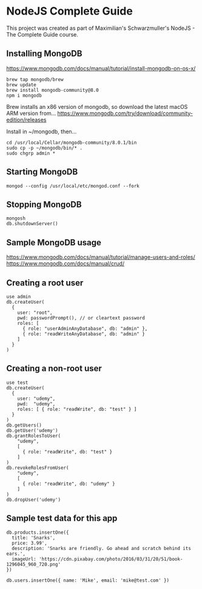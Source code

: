 # NodeJS Complete Guide

This project was created as part of Maximilian's Schwarzmuller's NodeJS - The Complete Guide course.

## Installing MongoDB

https://www.mongodb.com/docs/manual/tutorial/install-mongodb-on-os-x/

```
brew tap mongodb/brew
brew update
brew install mongodb-community@8.0
npm i mongodb
```

Brew installs an x86 version of mongodb, so download the latest macOS ARM version from...
https://www.mongodb.com/try/download/community-edition/releases

Install in ~/mongodb, then...

```
cd /usr/local/Cellar/mongodb-community/8.0.1/bin
sudo cp -p ~/mongodb/bin/* .
sudo chgrp admin *
```

## Starting MongoDB

```
mongod --config /usr/local/etc/mongod.conf --fork
```

## Stopping MongoDB

```
mongosh
db.shutdownServer()
```

## Sample MongoDB usage

https://www.mongodb.com/docs/manual/tutorial/manage-users-and-roles/
https://www.mongodb.com/docs/manual/crud/

## Creating a root user

```
use admin
db.createUser(
  {
    user: "root",
    pwd: passwordPrompt(), // or cleartext password
    roles: [
      { role: "userAdminAnyDatabase", db: "admin" },
      { role: "readWriteAnyDatabase", db: "admin" }
    ]
  }
)
```

## Creating a non-root user

```
use test
db.createUser(
  {
    user: "udemy",
    pwd:  "udemy",
    roles: [ { role: "readWrite", db: "test" } ]
  }
)
db.getUsers()
db.getUser('udemy')
db.grantRolesToUser(
    "udemy",
    [
      { role: "readWrite", db: "test" }
    ]
)
db.revokeRolesFromUser(
    "udemy",
    [
      { role: "readWrite", db: "udemy" }
    ]
)
db.dropUser('udemy')
```

## Sample test data for this app

```
db.products.insertOne({
  title: 'Snarks',
  price: 3.99',
  description: 'Snarks are friendly. Go ahead and scratch behind its ears.',
  imageUrl: 'https://cdn.pixabay.com/photo/2016/03/31/20/51/book-1296045_960_720.png'
})

db.users.insertOne({ name: 'Mike', email: 'mike@test.com' })
```

